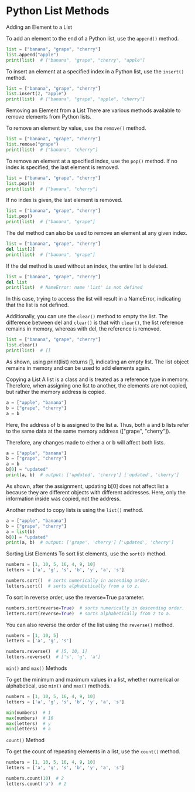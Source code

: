 # Python List Methods

Adding an Element to a List

To add an element to the end of a Python list, use the `append()` method.

```python
list = ["banana", "grape", "cherry"]
list.append("apple")
print(list)  # ["banana", "grape", "cherry", "apple"]
```

To insert an element at a specified index in a Python list, use the `insert()` method.
```python
list = ["banana", "grape", "cherry"]
list.insert(2, "apple")
print(list)  # ["banana", "grape", "apple", "cherry"]
```


Removing an Element from a List
There are various methods available to remove elements from Python lists.

To remove an element by value, use the `remove()` method.
```python
list = ["banana", "grape", "cherry"]
list.remove("grape")
print(list)  # ["banana", "cherry"]
```

To remove an element at a specified index, use the `pop()` method. If no index is specified, the last element is removed.
```python
list = ["banana", "grape", "cherry"]
list.pop(1)
print(list)  # ["banana", "cherry"]
```

If no index is given, the last element is removed.
```python
list = ["banana", "grape", "cherry"]
list.pop()
print(list)  # ["banana", "grape"]
```

The del method can also be used to remove an element at any given index.
```python
list = ["banana", "grape", "cherry"]
del list[2]
print(list)  # ["banana", "grape"]
```

If the del method is used without an index, the entire list is deleted.
```python
list = ["banana", "grape", "cherry"]
del list
print(list)  # NameError: name 'list' is not defined
```

In this case, trying to access the list will result in a NameError, indicating that the list is not defined.

Additionally, you can use the `clear()` method to empty the list. The difference between del and `clear()` is that with `clear()`, the list reference remains in memory, whereas with del, the reference is removed.
```python
list = ["banana", "grape", "cherry"]
list.clear()
print(list)  # []
```

As shown, using print(list) returns [], indicating an empty list. The list object remains in memory and can be used to add elements again.

Copying a List
A list is a class and is treated as a reference type in memory. Therefore, when assigning one list to another, the elements are not copied, but rather the memory address is copied.
```python
a = ["apple", "banana"]
b = ["grape", "cherry"]
a = b
```

Here, the address of b is assigned to the list a. Thus, both a and b lists refer to the same data at the same memory address (["grape", "cherry"]).

Therefore, any changes made to either a or b will affect both lists.
```python
a = ["apple", "banana"]
b = ["grape", "cherry"]
a = b
b[0] = "updated"
print(a, b)  # output: ['updated', 'cherry'] ['updated', 'cherry']
```

As shown, after the assignment, updating b[0] does not affect list a because they are different objects with different addresses. Here, only the information inside was copied, not the address.

Another method to copy lists is using the `list()` method.
```python
a = ["apple", "banana"]
b = ["grape", "cherry"]
a = list(b)
b[0] = "updated"
print(a, b)  # output: ['grape', 'cherry'] ['updated', 'cherry']
```

Sorting List Elements
To sort list elements, use the `sort()` method.
```python
numbers = [1, 10, 5, 16, 4, 9, 10]
letters = ['a', 'g', 's', 'b', 'y', 'a', 's']

numbers.sort()  # sorts numerically in ascending order.
letters.sort()  # sorts alphabetically from a to z.
```

To sort in reverse order, use the reverse=True parameter.
```python
numbers.sort(reverse=True)  # sorts numerically in descending order.
letters.sort(reverse=True)  # sorts alphabetically from z to a.
```

You can also reverse the order of the list using the `reverse()` method.
```python
numbers = [1, 10, 5]
letters = ['a', 'g', 's']

numbers.reverse()  # [5, 10, 1]
letters.reverse()  # ['s', 'g', 'a']
```

`min()` and `max()` Methods

To get the minimum and maximum values in a list, whether numerical or alphabetical, use `min()` and `max()` methods.
```python
numbers = [1, 10, 5, 16, 4, 9, 10]
letters = ['a', 'g', 's', 'b', 'y', 'a', 's']

min(numbers)  # 1
max(numbers)  # 16
max(letters)  # y
min(letters)  # a
```

`count()` Method

To get the count of repeating elements in a list, use the `count()` method.
```python
numbers = [1, 10, 5, 16, 4, 9, 10]
letters = ['a', 'g', 's', 'b', 'y', 'a', 's']

numbers.count(10)  # 2
letters.count('a')  # 2
